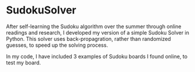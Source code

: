 # SudokuSolver

After self-learning the Sudoku algorithm over the summer through online readings and research, I developed my version of a simple Sudoku Solver in Python. This solver uses back-propagration, rather than randomized guesses, to speed up the solving process. 

In my code, I have included 3 examples of Sudoku boards I found online, to test my board. 
